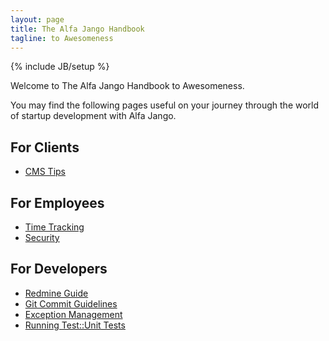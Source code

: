 ```yaml
---
layout: page
title: The Alfa Jango Handbook
tagline: to Awesomeness
---
```

{% include JB/setup %}

Welcome to The Alfa Jango Handbook to Awesomeness.

You may find the following pages useful on your journey through the
world of startup development with Alfa Jango.

## For Clients

* [CMS Tips](/cms-tips.html)

## For Employees

* [Time Tracking](/time-tracking.html)
* [Security](/security.html)

## For Developers

* [Redmine Guide](/redmine-guide.html)
* [Git Commit Guidelines](/git-commit-guidelines.html)
* [Exception Management](/exception-management.html)
* [Running Test::Unit Tests](/running-test-unit-tests.html)
